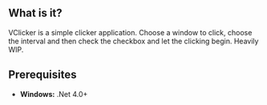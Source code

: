 ## What is it?

VClicker is a simple clicker application. Choose a window to click, choose the interval and then check the checkbox and let the clicking begin. Heavily WIP.

## Prerequisites

 - **Windows:** .Net 4.0+
